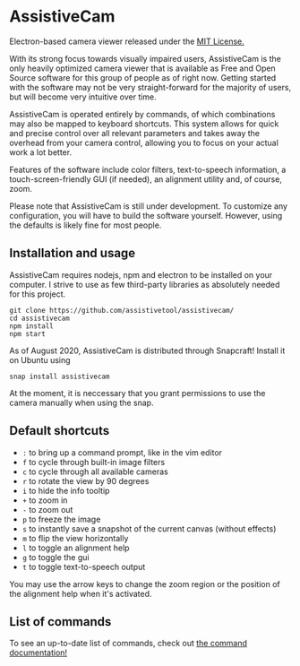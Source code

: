 # AssistiveCam

Electron-based camera viewer released under the [MIT License.](LICENSE)

With its strong focus towards visually impaired users, AssistiveCam is the only heavily optimized camera viewer that is available as Free and Open Source software for this group of people as of right now. Getting started with the software may not be very straight-forward for the majority of users, but will become very intuitive over time. 

AssistiveCam is operated entirely by commands, of which combinations may also be mapped to keyboard shortcuts. This system allows for quick and precise control over all relevant parameters and takes away the overhead from your camera control, allowing you to focus on your actual work a lot better. 

Features of the software include color filters, text-to-speech information, a touch-screen-friendly GUI (if needed), an alignment utility and, of course, zoom. 

Please note that AssistiveCam is still under development. To customize any configuration, you will have to build the software yourself. However, using the defaults is likely fine for most people. 

## Installation and usage

AssistiveCam requires nodejs, npm and electron to be installed on your computer. I strive to use as few third-party libraries as absolutely needed for this project.

```
git clone https://github.com/assistivetool/assistivecam/
cd assistivecam
npm install
npm start
```

As of August 2020, AssistiveCam is distributed through Snapcraft! Install it on Ubuntu using

```
snap install assistivecam
```

At the moment, it is neccessary that you grant permissions to use the camera manually when using the snap.

## Default shortcuts

* ```:``` to bring up a command prompt, like in the vim editor
* ```f``` to cycle through built-in image filters
* ```c``` to cycle through all available cameras
* ```r``` to rotate the view by 90 degrees
* ```i``` to hide the info tooltip
* ```+``` to zoom in
* ```-``` to zoom out
* ```p``` to freeze the image
* ```s``` to instantly save a snapshot of the current canvas (without effects)
* ```m``` to flip the view horizontally
* ```l``` to toggle an alignment help
* ```g``` to toggle the gui
* ```t``` to toggle text-to-speech output

You may use the arrow keys to change the zoom region or the position of the alignment help when it's activated.

## List of commands

To see an up-to-date list of commands, check out [the command documentation!](COMMANDS.md)
